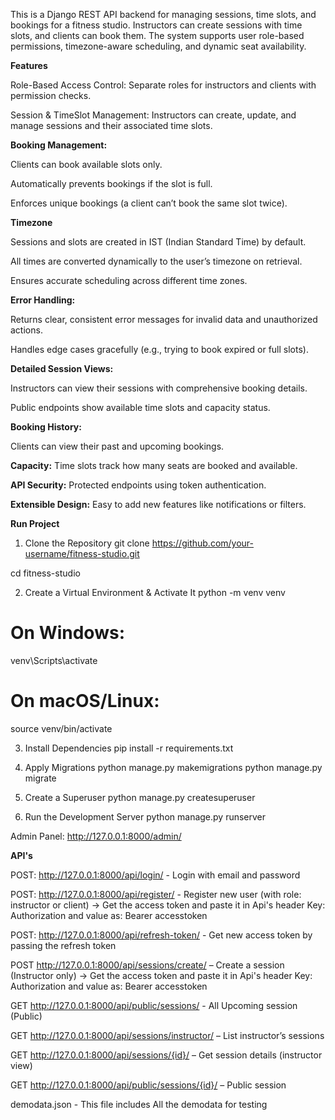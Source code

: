 This is a Django REST API backend for managing sessions, time slots, and bookings for a fitness studio. Instructors can create sessions with time slots, and clients can book them. The system supports user role-based permissions, timezone-aware scheduling, and dynamic seat availability.


**Features**

Role-Based Access Control: Separate roles for instructors and clients with permission checks.

Session & TimeSlot Management: Instructors can create, update, and manage sessions and their associated time slots.

**Booking Management:**

Clients can book available slots only.

Automatically prevents bookings if the slot is full.

Enforces unique bookings (a client can’t book the same slot twice).

**Timezone**

Sessions and slots are created in IST (Indian Standard Time) by default.

All times are converted dynamically to the user’s timezone on retrieval.

Ensures accurate scheduling across different time zones.

**Error Handling:**

Returns clear, consistent error messages for invalid data and unauthorized actions.

Handles edge cases gracefully (e.g., trying to book expired or full slots).

**Detailed Session Views:**

Instructors can view their sessions with comprehensive booking details.

Public endpoints show available time slots and capacity status.

**Booking History:**

Clients can view their past and upcoming bookings.

**Capacity:** Time slots track how many seats are booked and available.

**API Security:** Protected endpoints using token authentication.

**Extensible Design:** Easy to add new features like notifications or filters.



**Run Project**

1. Clone the Repository
git clone https://github.com/your-username/fitness-studio.git

cd fitness-studio

2. Create a Virtual Environment & Activate It
python -m venv venv
# On Windows:
venv\Scripts\activate
# On macOS/Linux:
source venv/bin/activate

3. Install Dependencies
pip install -r requirements.txt

5. Apply Migrations
python manage.py makemigrations
python manage.py migrate

6. Create a Superuser
python manage.py createsuperuser

7. Run the Development Server
python manage.py runserver

Admin Panel: http://127.0.0.1:8000/admin/


**API's**

<!-- Authentication -->

POST: http://127.0.0.1:8000/api/login/ - Login with email and password

POST: http://127.0.0.1:8000/api/register/ - Register new user (with role: instructor or client)
-> Get the access token and paste it in Api's header Key: Authorization and value as: Bearer accesstoken 

POST: http://127.0.0.1:8000/api/refresh-token/ - Get new access token by passing the refresh token

<!-- Sessions -->

POST http://127.0.0.1:8000/api/sessions/create/ – Create a session (Instructor only)
-> Get the access token and paste it in Api's header Key: Authorization and value as: Bearer accesstoken 

GET http://127.0.0.1:8000/api/public/sessions/ - All Upcoming session (Public)

GET http://127.0.0.1:8000/api/sessions/instructor/ – List instructor’s sessions

GET http://127.0.0.1:8000/api/sessions/{id}/ – Get session details (instructor view)

GET http://127.0.0.1:8000/api/public/sessions/{id}/ – Public session 


demodata.json - This file includes All the demodata for testing



